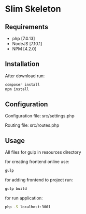 # Slim Skeleton

## Requirements

- php [7.0.13]
- NodeJS [7.10.1]
- NPM [4.2.0]

## Installation

After download run:
```sh
composer install
npm install
```

## Configuration

Configuration file:
src/settings.php

Routing file:
src/routes.php

## Usage

All files for gulp in resources directory

for creating frontend online use:
```sh
gulp
```

for adding frontend to project run:
```sh
gulp build
```

for run application:
```sh
php -S localhost:3001
```
